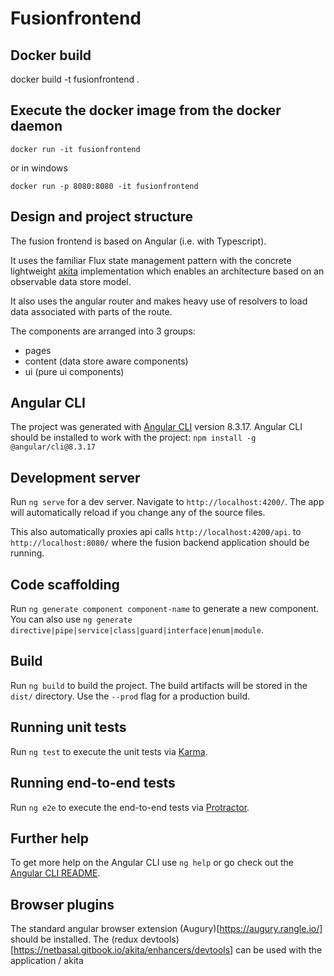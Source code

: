 <!--
 Licensed under the Apache License, Version 2.0 (the "License");
 you may not use this file except in compliance with the License.
 You may obtain a copy of the License at

   http://www.apache.org/licenses/LICENSE-2.0

 Unless required by applicable law or agreed to in writing,
 software distributed under the License is distributed on an
 "AS IS" BASIS, WITHOUT WARRANTIES OR CONDITIONS OF ANY
 KIND, either express or implied.  See the License for the
 specific language governing permissions and limitations
 under the License.
-->

# Fusionfrontend

## Docker build
docker build -t fusionfrontend .

## Execute the docker image from the docker daemon
```
docker run -it fusionfrontend
```

or in windows

```
docker run -p 8080:8080 -it fusionfrontend
```

## Design and project structure

The fusion frontend is based on Angular (i.e. with Typescript).

It uses the familiar Flux state management pattern with the concrete lightweight [akita](https://netbasal.gitbook.io/akita/) implementation which enables an architecture based on an observable data store model.

It also uses the angular router and makes heavy use of resolvers to load data associated with parts of the route.

The components are arranged into 3 groups:
* pages 
* content (data store aware components)
* ui (pure ui components)

## Angular CLI

The project was generated with [Angular CLI](https://github.com/angular/angular-cli) version 8.3.17. Angular CLI should be installed to work with the project: `npm install -g @angular/cli@8.3.17`

## Development server

Run `ng serve` for a dev server. Navigate to `http://localhost:4200/`. The app will automatically reload if you change any of the source files.

This also automatically proxies api calls `http://localhost:4200/api`. to `http://localhost:8080/` where the fusion backend application should be running.

## Code scaffolding

Run `ng generate component component-name` to generate a new component. You can also use `ng generate directive|pipe|service|class|guard|interface|enum|module`.

## Build

Run `ng build` to build the project. The build artifacts will be stored in the `dist/` directory. Use the `--prod` flag for a production build.

## Running unit tests

Run `ng test` to execute the unit tests via [Karma](https://karma-runner.github.io).

## Running end-to-end tests

Run `ng e2e` to execute the end-to-end tests via [Protractor](http://www.protractortest.org/).

## Further help

To get more help on the Angular CLI use `ng help` or go check out the [Angular CLI README](https://github.com/angular/angular-cli/blob/master/README.md).

## Browser plugins
The standard angular browser extension (Augury)[https://augury.rangle.io/] should be installed.
The (redux devtools)[https://netbasal.gitbook.io/akita/enhancers/devtools] can be used with the application / akita 
